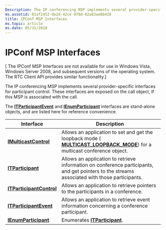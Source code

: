 ```yaml
---
Description: The IP conferencing MSP implements several provider-specific interfaces for participant control. These interfaces are exposed on the call object, if this MSP is associated with the call.
ms.assetid: 01af2452-de2d-42ce-970d-82a83ae0b428
title: IPConf MSP Interfaces
ms.topic: article
ms.date: 05/31/2018
---
```


# IPConf MSP Interfaces

\[ The IPConf MSP Interfaces are not available for use in Windows Vista, Windows Server 2008, and subsequent versions of the operating system. The RTC Client API provides similar functionality.\]

The IP conferencing MSP implements several provider-specific interfaces for participant control. These interfaces are exposed on the call object, if this MSP is associated with the call.

The [**ITParticipantEvent**](itparticipantevent.md) and [**IEnumParticipant**](ienumparticipant.md) interfaces are stand-alone objects, and are listed here for reference convenience.



| Interface                                            | Description                                                                                                                                               |
|------------------------------------------------------|-----------------------------------------------------------------------------------------------------------------------------------------------------------|
| [**IMulticastControl**](imulticastcontrol.md)       | Allows an application to set and get the loopback mode ( [**MULTICAST\_LOOPBACK\_MODE**](multicast-loopback-mode.md)) for a multicast conference object. |
| [**ITParticipant**](itparticipant.md)               | Allows an application to retrieve information on conference participants, and get pointers to the streams associated with those participants.             |
| [**ITParticipantControl**](itparticipantcontrol.md) | Allows an application to retrieve pointers to the participants in a conference.                                                                           |
| [**ITParticipantEvent**](itparticipantevent.md)     | Allows an application to retrieve event information concerning a conference participant.                                                                  |
| [**IEnumParticipant**](ienumparticipant.md)         | Enumerates [**ITParticipant**](itparticipant.md).                                                                                                        |



 

 

 



